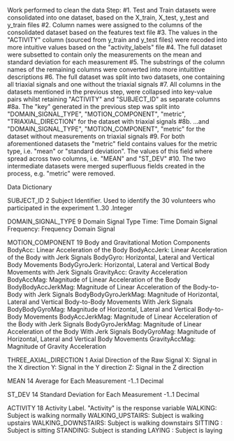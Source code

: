 Work performed to clean the data
Step:
#1. Test and Train datasets were consolidated into one dataset, based on the X_train, X_test, y_test and y_train files
#2. Column names were assigned to the columns of the consolidated dataset based on the features text file
#3. The values in the "ACTIVITY" column (sourced from y_train and y_test files) were recoded into more intuitive values based on the "activity_labels" file
#4. The full dataset were subsetted to contain only the measurements on the mean and standard deviation for each measurement
#5. The substrings of the column names of the remaining columns were converted into more intuititive descriptions
#6. The full dataset was split into two datasets, one containing all triaxial signals and one without the triaxial signals
#7. All columns in the datasets mentioned in the previous step, were collapsed into key-value pairs whilst retaining "ACTIVITY" and "SUBJECT_ID" as separate columns
#8a. The "key" generated in the previous step was split into "DOMAIN_SIGNAL_TYPE", "MOTION_COMPONENT", "metric", "TRIAXIAL_DIRECTION" for the dataset with triaxial signals
#8b. ...and "DOMAIN_SIGNAL_TYPE", "MOTION_COMPONENT", "metric" for the dataset without measurements on triaxial signals
#9. For both aforementioned datasets the "metric" field contains values for the metric type, i.e. "mean" or "standard deviation". The values of this field where spread across
two columns, i.e. "MEAN" and "ST_DEV"
#10. The two intermediate datasets were merged superfluous fields created in the process, e.g. "metric" were removed. 


Data Dictionary


SUBJECT_ID		2
	Subject Identifier. Used to identify the 30 volunteers who participated in the experiment
		1..30 .Integer

DOMAIN_SIGNAL_TYPE	9
	Domain Signal Type
		Time: Time Domain Signal
		Frequency: Frequency Domain Signal

MOTION_COMPONENT	19
	Body and Gravitational Motion Components
		BodyAcc: Linear Acceleration of the Body
		BodyAccJerk: Linear Acceleration of the Body with Jerk Signals
		BodyGyro: Horizontal, Lateral and Vertical Body Movements
		BodyGyroJerk: Horizontal, Lateral and Vertical Body Movements with Jerk Signals
		GravityAcc: Gravity Acceleration 
		BodyAccMag: Magnitude of Linear Acceleration of the Body
		BodyBodyAccJerkMag: Magnitude of Linear Acceleration of the Body-to-Body with Jerk Signals 
		BodyBodyGyroJerkMag: Magnitude of Horizontal, Lateral and Vertical Body-to-Body Movements With Jerk Signals
		BodyBodyGyroMag: Magnitude of Horizontal, Lateral and Vertical Body-to-Body Movements
		BodyAccJerkMag: Magnitude of Linear Acceleration of the Body with Jerk Signals
		BodyGyroJerkMag: Magnitude of Linear Acceleration of the Body With Jerk Signals
		BodyGyroMag: Magnitude of Horizontal, Lateral and Vertical Body Movements
		GravityAccMag: Magnitude of Gravity Acceleration 

THREE_AXIAL_DIRECTION	1
	Axial Direction of the Raw Signal
		X: Signal in the X direction
		Y: Signal in the Y direction
		Z: Signal in the Z direction

MEAN			14
	Average for Each Measurement
		-1..1 Decimal

ST_DEV			14
	Standard Deviation for Each Measurement
		-1..1 Decimal	

ACTIVITY		18
	Activity Label. "Activity" is the response variable
		WALKING: Subject is walking normally
		WALKING_UPSTAIRS: Subject is walking upstairs
		WALKING_DOWNSTAIRS:
 Subject is walking downstairs
		SITTING
: Subject is sitting
		STANDING: Subject is standing
		LAYING
: Subject is laying